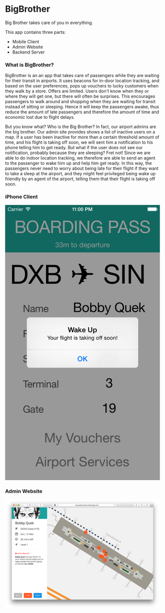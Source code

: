 # BigBrother
Big Brother takes care of you in everything. 


This app contains three parts:
* Mobile Client
* Admin Website
* Backend Server


### What is BigBrother?
BigBrother is an an app that takes care of passengers while they are waiting for their transit in airports. 
It uses beacons for in-door location tracking, and based on the user preferences, pops up vouchers to lucky customers when they walk by a store. Offers are limited. Users don't know when they or where they will get one, but there will often be surprises. This encourages passengers to walk around and shopping when they are waiting for transit instead of sitting or sleeping. Hence it will keep the passengers awake, thus reduce the amount of late passengers and therefore the amount of time and economic lost due to flight delays. 

But you know what? Who is the Big Brother? In fact, our airport admins are the big brother. Our admin site provides shows a list of inactive users on a map. If a user has been inactive for more than a certain threshold amount of time, and his flight is taking off soon, we will sent him a notification to his phone telling him to get ready. But what if the user does not see our notification, probably because they are sleeping? Fret not! Since we are able to do indoor location tracking, we therefore are able to send an agent to the passenger to wake him up and help him get ready. In this way, the passengers never need to worry about being late for their flight if they want to take a sleep at the airport, and they might feel privileged being wake up friendly by an agent of the airport, telling them that their flight is taking off soon. 


### iPhone Client
![iphone_screenshot](ios_screenshot.png)

### Admin Website
![admin_screenshot](admin_screenshot.png)
